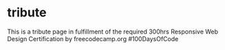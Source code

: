 # tribute
This is a tribute page in fulfillment of the required 300hrs Responsive Web Design Certification by freecodecamp.org #100DaysOfCode
